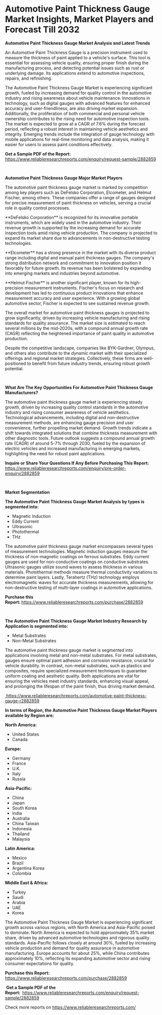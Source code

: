 <p><h1>Automotive Paint Thickness Gauge Market Insights, Market Players and Forecast Till 2032</h1></p><p><strong>Automotive Paint Thickness Gauge Market Analysis and Latest Trends</strong></p>
<p><p>An Automotive Paint Thickness Gauge is a precision instrument used to measure the thickness of paint applied to a vehicle's surface. This tool is essential for assessing vehicle quality, ensuring proper finish during the manufacturing process, and detecting potential issues such as rust or underlying damage. Its applications extend to automotive inspections, repairs, and refinishing.</p><p>The Automotive Paint Thickness Gauge Market is experiencing significant growth, fueled by increasing demand for quality control in the automotive industry and rising awareness about vehicle maintenance. Innovations in technology, such as digital gauges with advanced features for enhanced accuracy and user-friendliness, are also driving market expansion. Additionally, the proliferation of both commercial and personal vehicle ownership contributes to the rising need for automotive inspection tools. The market is expected to grow at a CAGR of 7.6% during the forecast period, reflecting a robust interest in maintaining vehicle aesthetics and integrity. Emerging trends include the integration of gauge technology with mobile applications for real-time monitoring and data analysis, making it easier for users to assess paint conditions effectively.</p></p>
<p><strong>Get a Sample PDF of the Report:&nbsp;</strong> <a href="https://www.reliableresearchreports.com/enquiry/request-sample/2882859?utm_campaign=2255&utm_medium=2&utm_source=Github&utm_content=ia&utm_term=13032025&utm_id=automotive-paint-thickness-gauge">https://www.reliableresearchreports.com/enquiry/request-sample/2882859</a></p>
<p>&nbsp;</p>
<p><strong>Automotive Paint Thickness Gauge Major Market Players</strong></p>
<p><p>The automotive paint thickness gauge market is marked by competition among key players such as DeFelsko Corporation, Elcometer, and Helmut Fischer, among others. These companies offer a range of gauges designed for precise measurement of paint thickness on vehicles, serving a crucial role in quality control processes.</p><p>**DeFelsko Corporation** is recognized for its innovative portable instruments, which are widely used in the automotive industry. Their revenue growth is supported by the increasing demand for accurate inspection tools amid rising vehicle production. The company is projected to expand its market share due to advancements in non-destructive testing technologies.</p><p>**Elcometer** has a strong presence in the market with its diverse product range including digital and manual paint thickness gauges. The company's strong distribution network and commitment to innovation position it favorably for future growth. Its revenue has been bolstered by expanding into emerging markets and industries beyond automotive.</p><p>**Helmut Fischer** is another significant player, known for its high-precision measurement instruments. Fischer's focus on research and development has led to continuous product innovations that enhance measurement accuracy and user experience. With a growing global automotive sector, Fischer is expected to see sustained revenue growth.</p><p>The overall market for automotive paint thickness gauges is projected to grow significantly, driven by increasing vehicle manufacturing and rising standards for quality assurance. The market size is estimated to reach several millions by the mid-2020s, with a compound annual growth rate (CAGR) reflecting the heightened importance of paint quality in automotive production.</p><p>Despite the competitive landscape, companies like BYK-Gardner, Olympus, and others also contribute to the dynamic market with their specialized offerings and regional market strategies. Collectively, these firms are well-positioned to benefit from future industry trends, ensuring robust growth potential.</p></p>
<p>&nbsp;</p>
<p><strong>What Are The Key Opportunities For Automotive Paint Thickness Gauge Manufacturers?</strong></p>
<p><p>The automotive paint thickness gauge market is experiencing steady growth, driven by increasing quality control standards in the automotive industry and rising consumer awareness of vehicle aesthetics. Technological advancements, including digital and non-destructive measurement methods, are enhancing gauge precision and user convenience, further propelling market demand. Growth trends indicate a shift towards integrated solutions that combine thickness measurement with other diagnostic tools. Future outlook suggests a compound annual growth rate (CAGR) of around 5-7% through 2030, fueled by the expansion of electric vehicles and increased manufacturing in emerging markets, highlighting the need for robust paint applications.</p></p>
<p><strong>Inquire or Share Your Questions If Any Before Purchasing This Report:</strong> <a href="https://www.reliableresearchreports.com/enquiry/pre-order-enquiry/2882859?utm_campaign=2255&utm_medium=2&utm_source=Github&utm_content=ia&utm_term=13032025&utm_id=automotive-paint-thickness-gauge">https://www.reliableresearchreports.com/enquiry/pre-order-enquiry/2882859</a></p>
<p>&nbsp;</p>
<p><strong>Market Segmentation</strong></p>
<p><strong>The Automotive Paint Thickness Gauge Market Analysis by types is segmented into:</strong></p>
<p><ul><li>Magnetic Induction</li><li>Eddy Current</li><li>Ultrasonic</li><li>Photothermal</li><li>THz</li></ul></p>
<p><p>The automotive paint thickness gauge market encompasses several types of measurement technologies. Magnetic induction gauges measure the thickness of non-magnetic coatings on ferrous substrates. Eddy current gauges are used for non-conductive coatings on conductive substrates. Ultrasonic gauges utilize sound waves to assess thickness in various materials. Photothermal methods measure thermal conductivity variations to determine paint layers. Lastly, Terahertz (THz) technology employs electromagnetic waves for accurate thickness measurements, allowing for non-destructive testing of multi-layer coatings in automotive applications.</p></p>
<p><strong>Purchase this Report:&nbsp;</strong><a href="https://www.reliableresearchreports.com/purchase/2882859?utm_campaign=2255&utm_medium=2&utm_source=Github&utm_content=ia&utm_term=13032025&utm_id=automotive-paint-thickness-gauge">https://www.reliableresearchreports.com/purchase/2882859</a></p>
<p>&nbsp;</p>
<p><strong>The Automotive Paint Thickness Gauge Market Industry Research by Application is segmented into:</strong></p>
<p><ul><li>Metal Substrates</li><li>Non-Metal Substrates</li></ul></p>
<p><p>The automotive paint thickness gauge market is segmented into applications involving metal and non-metal substrates. For metal substrates, gauges ensure optimal paint adhesion and corrosion resistance, crucial for vehicle durability. In contrast, non-metal substrates, such as plastics and composites, require specialized measurement techniques to guarantee uniform coating and aesthetic quality. Both applications are vital for ensuring the vehicles meet industry standards, enhancing visual appeal, and prolonging the lifespan of the paint finish, thus driving market demand.</p></p>
<p><a href="https://www.reliableresearchreports.com/automotive-paint-thickness-gauge-r2882859?utm_campaign=2255&utm_medium=2&utm_source=Github&utm_content=ia&utm_term=13032025&utm_id=automotive-paint-thickness-gauge">&nbsp;https://www.reliableresearchreports.com/automotive-paint-thickness-gauge-r2882859</a></p>
<p><strong>In terms of Region, the Automotive Paint Thickness Gauge Market Players available by Region are:</strong></p>
<p>
    <p> <strong> North America: </strong>
        <ul>
            <li>United States</li>
            <li>Canada</li>
        </ul>
        </p> 
    <p> <strong> Europe: </strong>
        <ul>
            <li>Germany</li>
            <li>France</li>
            <li>U.K.</li>
            <li>Italy</li>
            <li>Russia</li>
        </ul>
        </p> 
    <p> <strong> Asia-Pacific: </strong>
        <ul>
            <li>China</li>
            <li>Japan</li>
            <li>South Korea</li>
            <li>India</li>
            <li>Australia</li>
            <li>China Taiwan</li>
            <li>Indonesia</li>
            <li>Thailand</li>
            <li>Malaysia</li>
        </ul>
        </p> 
    <p> <strong> Latin America: </strong>
        <ul>
            <li>Mexico</li>
            <li>Brazil</li>
            <li>Argentina Korea</li>
            <li>Colombia</li>
        </ul>
        </p> 
    <p> <strong> Middle East & Africa: </strong>
        <ul>
            <li>Turkey</li>
            <li>Saudi</li>
            <li>Arabia</li>
            <li>UAE</li>
            <li>Korea</li>
        </ul>
    </p>
    </p>
<p><p>The Automotive Paint Thickness Gauge Market is experiencing significant growth across various regions, with North America and Asia-Pacific poised to dominate. North America is expected to hold approximately 35% market share, driven by advanced automotive technologies and rigorous quality standards. Asia-Pacific follows closely at around 30%, fueled by increasing vehicle production and demand for quality assurance in automotive manufacturing. Europe accounts for about 25%, while China contributes approximately 10%, reflecting its expanding automotive sector and rising consumer expectations for quality.</p></p>
<p><strong>Purchase this Report: </strong><a href="https://www.reliableresearchreports.com/purchase/2882859?utm_campaign=2255&utm_medium=2&utm_source=Github&utm_content=ia&utm_term=13032025&utm_id=automotive-paint-thickness-gauge">https://www.reliableresearchreports.com/purchase/2882859</a></p>
<p>&nbsp;<strong>Get a Sample PDF of the Report:&nbsp;&nbsp;</strong><a href="https://www.reliableresearchreports.com/enquiry/request-sample/2882859?utm_campaign=2255&utm_medium=2&utm_source=Github&utm_content=ia&utm_term=13032025&utm_id=automotive-paint-thickness-gauge">https://www.reliableresearchreports.com/enquiry/request-sample/2882859</a></p>
<p><strong></strong></p>
<p>Check more reports on <a href="https://www.reliableresearchreports.com/?utm_campaign=2255&utm_medium=2&utm_source=Github&utm_content=ia&utm_term=13032025&utm_id=automotive-paint-thickness-gauge">https://www.reliableresearchreports.com/</a></p>